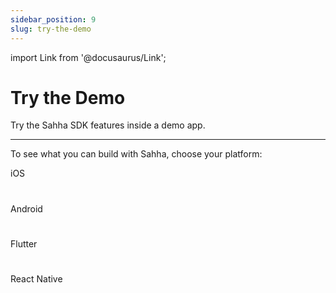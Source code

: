 ```yaml
---
sidebar_position: 9
slug: try-the-demo
---
```


import Link from '@docusaurus/Link';

# Try the Demo

Try the Sahha SDK features inside a demo app.

---

To see what you can build with Sahha, choose your platform:

<Link
            className="button button--secondary button--lg"
            to='https://github.com/sahha-ai/sahha-demo-ios'>
            iOS
          </Link>

#
<Link
            className="button button--secondary button--lg"
            to='https://github.com/sahha-ai/sahha-demo-android'>
            Android
          </Link>

#
<Link
            className="button button--secondary button--lg"
            to='https://github.com/sahha-ai/sahha_flutter/tree/master/example'>
            Flutter
          </Link>

#
<Link
            className="button button--secondary button--lg"
            to='https://github.com/sahha-ai/sahha-react-native/tree/master/example'>
            React Native
          </Link>